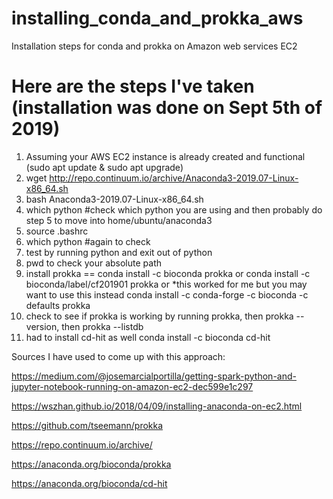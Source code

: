 # installing_conda_and_prokka_aws
Installation steps for conda and prokka on Amazon web services EC2

# Here are the steps I've taken (installation was done on Sept 5th of 2019)

1. Assuming your AWS EC2 instance is already created and functional (sudo apt update & sudo apt upgrade)
2. wget http://repo.continuum.io/archive/Anaconda3-2019.07-Linux-x86_64.sh
3. bash Anaconda3-2019.07-Linux-x86_64.sh
4. which python #check which python you are using and then probably do step 5 to move into home/ubuntu/anaconda3
5. source .bashrc
6. which python #again to check
7. test by running python and exit out of python
8. pwd to check your absolute path
9. install prokka ==  conda install -c bioconda prokka or
                       conda install -c bioconda/label/cf201901 prokka or
                       *this worked for me but you may want to use this instead
                       conda install -c conda-forge -c bioconda -c defaults prokka
10. check to see if prokka is working by running prokka, then prokka --version, then prokka --listdb
11. had to install cd-hit as well  conda install -c bioconda cd-hit 

Sources I have used to come up with this approach:

https://medium.com/@josemarcialportilla/getting-spark-python-and-jupyter-notebook-running-on-amazon-ec2-dec599e1c297

https://wszhan.github.io/2018/04/09/installing-anaconda-on-ec2.html

https://github.com/tseemann/prokka

https://repo.continuum.io/archive/

https://anaconda.org/bioconda/prokka

https://anaconda.org/bioconda/cd-hit

